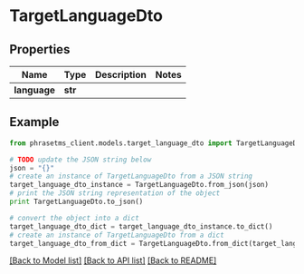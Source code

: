 # TargetLanguageDto

## Properties

| Name         | Type    | Description | Notes |
| ------------ | ------- | ----------- | ----- |
| **language** | **str** |             |

## Example

```python
from phrasetms_client.models.target_language_dto import TargetLanguageDto

# TODO update the JSON string below
json = "{}"
# create an instance of TargetLanguageDto from a JSON string
target_language_dto_instance = TargetLanguageDto.from_json(json)
# print the JSON string representation of the object
print TargetLanguageDto.to_json()

# convert the object into a dict
target_language_dto_dict = target_language_dto_instance.to_dict()
# create an instance of TargetLanguageDto from a dict
target_language_dto_from_dict = TargetLanguageDto.from_dict(target_language_dto_dict)
```

[[Back to Model list]](../README.md#documentation-for-models) [[Back to API list]](../README.md#documentation-for-api-endpoints) [[Back to README]](../README.md)

